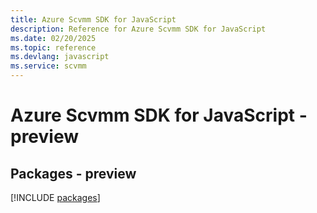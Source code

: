```yaml
---
title: Azure Scvmm SDK for JavaScript
description: Reference for Azure Scvmm SDK for JavaScript
ms.date: 02/20/2025
ms.topic: reference
ms.devlang: javascript
ms.service: scvmm
---
```

# Azure Scvmm SDK for JavaScript - preview
## Packages - preview
[!INCLUDE [packages](scvmm-index.md)]